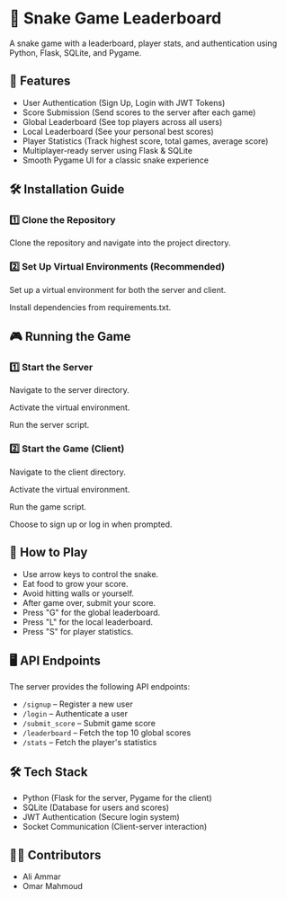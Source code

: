 # 🐍 Snake Game Leaderboard

A snake game with a leaderboard, player stats, and authentication using Python, Flask, SQLite, and Pygame.

## 🚀 Features
- User Authentication (Sign Up, Login with JWT Tokens)
- Score Submission (Send scores to the server after each game)
- Global Leaderboard (See top players across all users)
- Local Leaderboard (See your personal best scores)
- Player Statistics (Track highest score, total games, average score)
- Multiplayer-ready server using Flask & SQLite
- Smooth Pygame UI for a classic snake experience

## 🛠️ Installation Guide

### 1️⃣ Clone the Repository
Clone the repository and navigate into the project directory.

### 2️⃣ Set Up Virtual Environments (Recommended)
Set up a virtual environment for both the server and client.

Install dependencies from requirements.txt.

## 🎮 Running the Game

### 1️⃣ Start the Server
Navigate to the server directory.

Activate the virtual environment.

Run the server script.

### 2️⃣ Start the Game (Client)
Navigate to the client directory.

Activate the virtual environment.

Run the game script.

Choose to sign up or log in when prompted.

## 🎯 How to Play
- Use arrow keys to control the snake.
- Eat food to grow your score.
- Avoid hitting walls or yourself.
- After game over, submit your score.
- Press "G" for the global leaderboard.
- Press "L" for the local leaderboard.
- Press "S" for player statistics.

## 🖥️ API Endpoints
The server provides the following API endpoints:

- `/signup` – Register a new user
- `/login` – Authenticate a user
- `/submit_score` – Submit game score
- `/leaderboard` – Fetch the top 10 global scores
- `/stats` – Fetch the player's statistics

## 🛠️ Tech Stack
- Python (Flask for the server, Pygame for the client)
- SQLite (Database for users and scores)
- JWT Authentication (Secure login system)
- Socket Communication (Client-server interaction)


## 👨‍💻 Contributors
- Ali Ammar
- Omar Mahmoud

